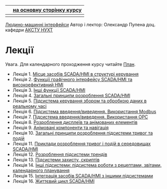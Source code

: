 |      | [на основну сторінку курсу](../README.md) |
| ---- | ----------------------------------------- |
|      |                                           |

[Людино-машинні інтерфейси](https://pupenasan.github.io/hmi/)  Автор і лектор: Олександр Пупена доц. кафедри [АКСТУ НУХТ](http://www.iasu-nuft.pp.ua/) 

# Лекції

Увага. Для календарного проходження курсу читайте [План](../план2021.md). 

- Лекція 1. [Місце засобів SCADA/HMI в структурі керування](lec1.md)
- Лекція 2. [Функції графічного інтерфейсу SCADA/HMI та високоефективний HMI](lec2.md)
- Лекція 3. [Інші функції SCADA/HMI](lec3.md)
- Лекція 4. [Загальні принципи розроблення SCADA/HMI](lec4.md)
- Лекція 5. [Підсистема керування збором та обробкою даних в реальному часі](lec5.md)
- Лекція 6. [Підсистема введення/виведення. Використання Modbus](lec6.md)
- Лекція 7. [Підсистема введення/виведення. Використання OPC](lec7.md)
- Лекція 8. [Розроблення дисплеїв та анімованих елементів](lec8.md)
- Лекція 9. [Анімовані компоненти та навігація](lec9.md)
- Лекція 10. [Загальні принципи розроблення підсистеми тривог та подій](lec10.md)
- Лекція 11. [Приклади розроблення тривог і подій в середовищах SCADA/HMI](lec11.md)
- Лекція 12. [Розроблення підсистеми трендів](lec12.md)
- Лекція 13. [Підсистеми захисту, скриптів](lec13.md)
- Лекція 14. [Інші підсистеми: підсистема роботи з рецептами, звітами, календарного планування](lec14.md)
- Лекція 15. [Інтеграція засобів SCADA/HMI з іншими підсистемами](lec15.md)
- Лекція 16. [Життєвий цикл SCADA/HMI](lec16.md) 

